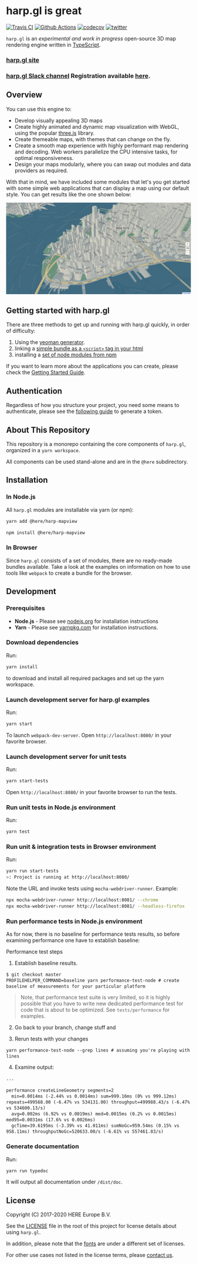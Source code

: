 # harp.gl is great

[![Travis CI](https://travis-ci.com/heremaps/harp.gl.svg?branch=master)](https://travis-ci.com/heremaps/harp.gl) [![Github Actions](https://img.shields.io/endpoint.svg?url=https%3A%2F%2Factions-badge.atrox.dev%2Fheremaps%2Fharp.gl%2Fbadge%3Fref%3Dmaster&style=flat)](https://actions-badge.atrox.dev/heremaps/harp.gl/goto?ref=master) [![codecov](https://codecov.io/gh/heremaps/harp.gl/branch/master/graph/badge.svg)](https://codecov.io/gh/heremaps/harp.gl) [![twitter](https://img.shields.io/badge/tweet-harp.gl-blue)](https://twitter.com/intent/tweet?text=harp.gl)

`harp.gl` is an _experimental and work in progress_ open-source 3D map rendering engine written in [TypeScript](https://github.com/microsoft/TypeScript).

### [harp.gl site](https://www.harp.gl/)

### [harp.gl Slack channel](https://heredev.slack.com/messages/harpgl/) Registration available [here](https://join.slack.com/t/heredev/shared_invite/zt-km24s2k3-lYwF3L96ml51Ue_SBoUM3A).

## Overview

You can use this engine to:

-   Develop visually appealing 3D maps
-   Create highly animated and dynamic map visualization with WebGL, using the popular [three.js](https://threejs.org/) library.
-   Create themeable maps, with themes that can change on the fly.
-   Create a smooth map experience with highly performant map rendering and decoding. Web workers parallelize the CPU intensive tasks, for optimal responsiveness.
-   Design your maps modularly, where you can swap out modules and data providers as required.

With that in mind, we have included some modules that let's you get started with some simple web applications
that can display a map using our default style. You can get results like the one shown below:

![New York City rendered with our default style](docs/nyc.jpg)

## Getting started with harp.gl

There are three methods to get up and running with harp.gl quickly, in order of difficulty:

1. Using the [yeoman generator](https://developer.here.com/tutorials/harpgl/#method-1-using-the-harp.gl-yeoman-generator-beginner).
1. linking a [simple bundle as a `<script>` tag in your html](https://developer.here.com/tutorials/harpgl/#method-2-linking-a-single-script-bundle-to-your-html-intermediate)
1. installing a [set of node modules from npm](https://github.com/heremaps/harp.gl/blob/master/docs/GettingStartedGuide.md#integrate)

If you want to learn more about the applications you can create, please check the [Getting Started Guide](docs/GettingStartedGuide.md).

## Authentication

Regardless of how you structure your project, you need some means to authenticate, please see the [following guide](https://developer.here.com/tutorials/harpgl/#acquire-credentials) to generate a token.

## About This Repository

This repository is a monorepo containing the core components of `harp.gl`,
organized in a `yarn workspace`.

All components can be used stand-alone and are in the `@here` subdirectory.

## Installation

### In Node.js

All `harp.gl` modules are installable via yarn (or npm):

```sh
yarn add @here/harp-mapview
```

```sh
npm install @here/harp-mapview
```

### In Browser

Since `harp.gl` consists of a set of modules, there are no ready-made bundles available. Take a look at the examples on information on how to use tools like `webpack` to create a bundle for the browser.

## Development

### Prerequisites

-   **Node.js** - Please see [nodejs.org](https://nodejs.org/) for installation instructions
-   **Yarn** - Please see [yarnpkg.com](https://yarnpkg.com/en/) for installation instructions.

### Download dependencies

Run:

```sh
yarn install
```

to download and install all required packages and set up the yarn workspace.

### Launch development server for harp.gl examples

Run:

```sh
yarn start
```

To launch `webpack-dev-server`. Open `http://localhost:8080/` in your favorite browser.

### Launch development server for unit tests

Run:

```sh
yarn start-tests
```

Open `http://localhost:8080/` in your favorite browser to run the tests.

### Run unit tests in Node.js environment

Run:

```sh
yarn test
```

### Run unit & integration tests in Browser environment

Run:

```sh
yarn run start-tests
>: Project is running at http://localhost:8080/
```

Note the URL and invoke tests using `mocha-webdriver-runner`. Example:

```sh
npx mocha-webdriver-runner http://localhost:8081/ --chrome
npx mocha-webdriver-runner http://localhost:8081/ --headless-firefox
```

### Run performance tests in Node.js environment

As for now, there is no baseline for performance tests results, so before examining performance one
have to establish baseline:

Performance test steps

1. Establish baseline results.

```
$ git checkout master
PROFILEHELPER_COMMAND=baseline yarn performance-test-node # create baseline of measurements for your particular platform
```

> Note, that performance test suite is very limited, so it is highly possible that you
> have to write new dedicated performance test for code that is about to be optimized.
> See `tests/performance` for examples.

2. Go back to your branch, change stuff and

3. Rerun tests with your changes

```
yarn performance-test-node --grep lines # assuming you're playing with lines
```

4. Examine output:

```
...

performance createLineGeometry segments=2
  min=0.0014ms (-2.44% vs 0.0014ms) sum=999.16ms (0% vs 999.12ms) repeats=499568.00 (-6.47% vs 534131.00) throughput=499988.43/s (-6.47% vs 534600.13/s)
  avg=0.002ms (6.92% vs 0.0019ms) med=0.0015ms (0.2% vs 0.0015ms) med95=0.0031ms (17.6% vs 0.0026ms)
  gcTime=39.6195ms (-3.39% vs 41.011ms) sumNoGc=959.54ms (0.15% vs 958.11ms) throughputNoGc=520633.00/s (-6.61% vs 557461.83/s)
```

### Generate documentation

Run:

```sh
yarn run typedoc
```

It will output all documentation under `/dist/doc`.

## License

Copyright (C) 2017-2020 HERE Europe B.V.

See the [LICENSE](./LICENSE) file in the root of this project for license details about using `harp.gl`.

In addition, please note that the [fonts](https://github.com/heremaps/harp-fontcatalog) are under a different set of licenses.

For other use cases not listed in the license terms, please [contact us](https://developer.here.com/contact-us).
